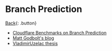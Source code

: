 # Branch Prediction

[Back](../index.md#carch){: .button}


- [Cloudflare Benchmarks on Branch Prediction](https://blog.cloudflare.com/branch-predictor/)
- [Matt Godbolt's blog](https://xania.org/201602/bpu-part-three)
- [VladimirUzelac thesis](http://www.ece.uah.edu/~milenka/docs/VladimirUzelac.thesis.pdf)
